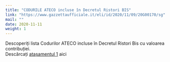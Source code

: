 ```yaml
---
title: "CODURILE ATECO incluse în Decretul Ristori BIS"
link: "https://www.gazzettaufficiale.it/eli/id/2020/11/09/20G00170/sg"
mail: ""
date: 2020-11-11
weight: 1
---
```


Descoperiți lista Codurilor ATECO incluse în Decretul Ristori Bis cu valoarea contribuției.  
Descărcați [atașamentul 1](/documents/decreto-ristori-bis-allegati.pdf/) aici

